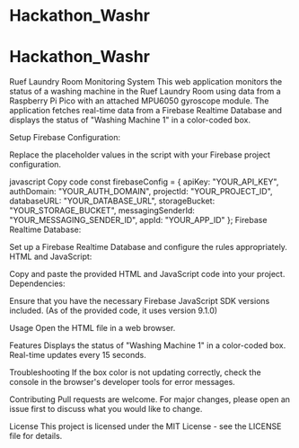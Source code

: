# Hackathon_Washr
# Hackathon_Washr
Ruef Laundry Room Monitoring System
This web application monitors the status of a washing machine in the Ruef Laundry Room using data from a Raspberry Pi Pico with an attached MPU6050 gyroscope module. The application fetches real-time data from a Firebase Realtime Database and displays the status of "Washing Machine 1" in a color-coded box.

Setup
Firebase Configuration:

Replace the placeholder values in the script with your Firebase project configuration.

javascript
Copy code
const firebaseConfig = {
    apiKey: "YOUR_API_KEY",
    authDomain: "YOUR_AUTH_DOMAIN",
    projectId: "YOUR_PROJECT_ID",
    databaseURL: "YOUR_DATABASE_URL",
    storageBucket: "YOUR_STORAGE_BUCKET",
    messagingSenderId: "YOUR_MESSAGING_SENDER_ID",
    appId: "YOUR_APP_ID"
};
Firebase Realtime Database:

Set up a Firebase Realtime Database and configure the rules appropriately.
HTML and JavaScript:

Copy and paste the provided HTML and JavaScript code into your project.
Dependencies:

Ensure that you have the necessary Firebase JavaScript SDK versions included. (As of the provided code, it uses version 9.1.0)

Usage
Open the HTML file in a web browser.

Features
Displays the status of "Washing Machine 1" in a color-coded box.
Real-time updates every 15 seconds.

Troubleshooting
If the box color is not updating correctly, check the console in the browser's developer tools for error messages.

Contributing
Pull requests are welcome. For major changes, please open an issue first to discuss what you would like to change.

License
This project is licensed under the MIT License - see the LICENSE file for details.

